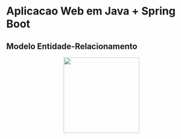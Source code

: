 # Aplicacao Web em Java + Spring Boot

## Modelo Entidade-Relacionamento

 <div align="center">
 <img src="https://user-images.githubusercontent.com/71622849/266750558-cb144e5a-6412-42d2-9ca8-753724082479.png" width="200" />
</div>
